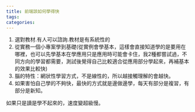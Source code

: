 ```yaml
---
title: 前端該如何學得快
tags: 
categories: 
---
```

1. 選對教材.有人可以諮詢.教材是有系統性的
2. 從實務一個小專案學到基礎(從實例會學基本，這樣會直接知道學的是要用在哪裡，也可以先學基本在學應用只是應用時可能會卡住，我2種都嘗試過，不同方向的學習都需要，測試後覺得自己比較適合從應用部分學起來，再補基本的效果比較快)
3. 腦的特性：網狀性學習方式，不是線性的，所以越接觸理解的會越快。
4. 如果害怕自己學的不夠快，最快的方式就是邊做邊學，每天有部分是複習，有部分是新知。

如果只是讀是學不起來的，速度變超級慢。